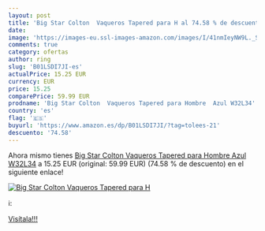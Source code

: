```yaml
---
layout: post
title: 'Big Star Colton  Vaqueros Tapered para H al 74.58 % de descuento'
date: 
image: 'https://images-eu.ssl-images-amazon.com/images/I/41nmIeyNW9L._SL200_.jpg'
comments: true
category: ofertas
author: ring
slug: 'B01LSDI7JI-es'
actualPrice: 15.25 EUR
currency: EUR
price: 15.25
comparePrice: 59.99 EUR
prodname: 'Big Star Colton  Vaqueros Tapered para Hombre  Azul W32L34'
country: 'es'
flag: '🇪🇸'
buyurl: 'https://www.amazon.es/dp/B01LSDI7JI/?tag=tolees-21'
descuento: '74.58'
---
```


Ahora mismo tienes [Big Star Colton  Vaqueros Tapered para Hombre  Azul W32L34](https://www.amazon.es/dp/B01LSDI7JI/?tag=tolees-21) a 15.25 EUR (original: 59.99 EUR) (74.58 %  de descuento) en el siguiente enlace!

[![Big Star Colton  Vaqueros Tapered para H](https://images-eu.ssl-images-amazon.com/images/I/41nmIeyNW9L._SL200_.jpg)](https://www.amazon.es/dp/B01LSDI7JI/?tag=tolees-21)

ℹ️:


[Visítala!!!](https://www.amazon.es/dp/B01LSDI7JI/?tag=tolees-21)
